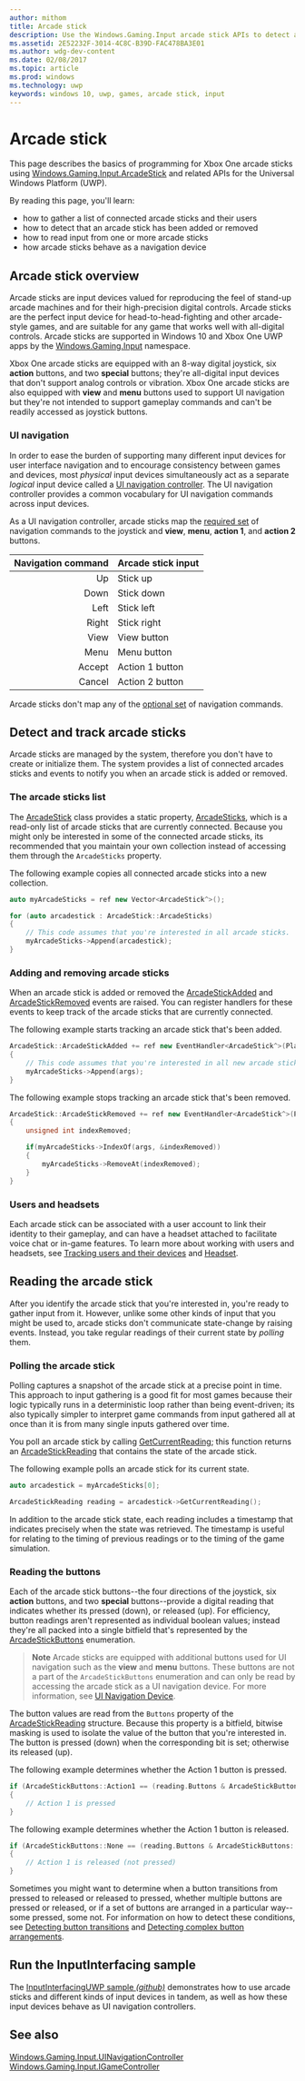 ```yaml
---
author: mithom
title: Arcade stick
description: Use the Windows.Gaming.Input arcade stick APIs to detect and read arcade sticks.
ms.assetid: 2E52232F-3014-4C8C-B39D-FAC478BA3E01
ms.author: wdg-dev-content
ms.date: 02/08/2017
ms.topic: article
ms.prod: windows
ms.technology: uwp
keywords: windows 10, uwp, games, arcade stick, input
---
```


# Arcade stick

This page describes the basics of programming for Xbox One arcade sticks using [Windows.Gaming.Input.ArcadeStick][arcadestick] and related APIs for the Universal Windows Platform (UWP).

By reading this page, you'll learn:
* how to gather a list of connected arcade sticks and their users
* how to detect that an arcade stick has been added or removed
* how to read input from one or more arcade sticks
* how arcade sticks behave as a navigation device


## Arcade stick overview

Arcade sticks are input devices valued for reproducing the feel of stand-up arcade machines and for their high-precision digital controls. Arcade sticks are the perfect input device for head-to-head-fighting and other arcade-style games, and are suitable for any game that works well with all-digital controls. Arcade sticks are supported in Windows 10 and Xbox One UWP apps by the [Windows.Gaming.Input][] namespace.

Xbox One arcade sticks are equipped with an 8-way digital joystick, six **action** buttons, and two **special** buttons; they're all-digital input devices that don't support analog controls or vibration. Xbox One arcade sticks are also equipped with **view** and **menu** buttons used to support UI navigation but they're not intended to support gameplay commands and can't be readily accessed as joystick buttons.

### UI navigation

In order to ease the burden of supporting many different input devices for user interface navigation and to encourage consistency between games and devices, most _physical_ input devices simultaneously act as a separate _logical_ input device called a [UI navigation controller](ui-navigation-controller.md). The UI navigation controller provides a common vocabulary for UI navigation commands across input devices.

As a UI navigation controller, arcade sticks map the [required set](ui-navigation-controller.md#required-set) of navigation commands to the joystick and **view**, **menu**, **action 1**, and **action 2** buttons.

| Navigation command | Arcade stick input  |
| ------------------:| ------------------- |
|                 Up | Stick up            |
|               Down | Stick down          |
|               Left | Stick left          |
|              Right | Stick right         |
|               View | View button         |
|               Menu | Menu button         |
|             Accept | Action 1 button     |
|             Cancel | Action 2 button     |

Arcade sticks don't map any of the [optional set](ui-navigation-controller.md#optional-set) of navigation commands.


## Detect and track arcade sticks

Arcade sticks are managed by the system, therefore you don't have to create or initialize them. The system provides a list of connected arcades sticks and events to notify you when an arcade stick is added or removed.

### The arcade sticks list

The [ArcadeStick][] class provides a static property, [ArcadeSticks][], which is a read-only list of arcade sticks that are currently connected. Because you might only be interested in some of the connected arcade sticks, its recommended that you maintain your own collection instead of accessing them through the `ArcadeSticks` property.

The following example copies all connected arcade sticks into a new collection.
```cpp
auto myArcadeSticks = ref new Vector<ArcadeStick^>();

for (auto arcadestick : ArcadeStick::ArcadeSticks)
{
    // This code assumes that you're interested in all arcade sticks.
    myArcadeSticks->Append(arcadestick);
}
```

### Adding and removing arcade sticks

When an arcade stick is added or removed the [ArcadeStickAdded][] and [ArcadeStickRemoved][] events are raised. You can register handlers for these events to keep track of the arcade sticks that are currently connected.

The following example starts tracking an arcade stick that's been added.
```cpp
ArcadeStick::ArcadeStickAdded += ref new EventHandler<ArcadeStick^>(Platform::Object^, ArcadeStick^ args)
{
    // This code assumes that you're interested in all new arcade sticks.
    myArcadeSticks->Append(args);
}
```

The following example stops tracking an arcade stick that's been removed.
```cpp
ArcadeStick::ArcadeStickRemoved += ref new EventHandler<ArcadeStick^>(Platform::Object^, ArcadeStick^ args)
{
    unsigned int indexRemoved;

	if(myArcadeSticks->IndexOf(args, &indexRemoved))
	{
        myArcadeSticks->RemoveAt(indexRemoved);
    }
}
```

### Users and headsets

Each arcade stick can be associated with a user account to link their identity to their gameplay, and can have a headset attached to facilitate voice chat or in-game features. To learn more about working with users and headsets, see [Tracking users and their devices](input-practices-for-games.md#tracking-users-and-their-devices) and [Headset](headset.md).


## Reading the arcade stick

After you identify the arcade stick that you're interested in, you're ready to gather input from it. However, unlike some other kinds of input that you might be used to, arcade sticks don't communicate state-change by raising events. Instead, you take regular readings of their current state by _polling_ them.

### Polling the arcade stick

Polling captures a snapshot of the arcade stick at a precise point in time. This approach to input gathering is a good fit for most games because their logic typically runs in a deterministic loop rather than being event-driven; its also typically simpler to interpret game commands from input gathered all at once than it is from many single inputs gathered over time.

You poll an arcade stick by calling [GetCurrentReading][]; this function returns an [ArcadeStickReading][] that contains the state of the arcade stick.

The following example polls an arcade stick for its current state.
```cpp
auto arcadestick = myArcadeSticks[0];

ArcadeStickReading reading = arcadestick->GetCurrentReading();
```

In addition to the arcade stick state, each reading includes a timestamp that indicates precisely when the state was retrieved. The timestamp is useful for relating to the timing of previous readings or to the timing of the game simulation.

### Reading the buttons

Each of the arcade stick buttons--the four directions of the joystick, six **action** buttons, and two **special** buttons--provide a digital reading that indicates whether its pressed (down), or released (up). For efficiency, button readings aren't represented as individual boolean values; instead they're all packed into a single bitfield that's represented by the [ArcadeStickButtons][] enumeration.

> **Note**    Arcade sticks are equipped with additional buttons used for UI navigation such as the **view** and **menu** buttons. These buttons are not a part of the `ArcadeStickButtons` enumeration and can only be read by accessing the arcade stick as a UI navigation device. For more information, see [UI Navigation Device](ui-navigation-controller.md).

The button values are read from the `Buttons` property of the [ArcadeStickReading][] structure. Because this property is a bitfield, bitwise masking is used to isolate the value of the button that you're interested in. The button is pressed (down) when the corresponding bit is set; otherwise its released (up).

The following example determines whether the Action 1 button is pressed.
```cpp
if (ArcadeStickButtons::Action1 == (reading.Buttons & ArcadeStickButtons::Action1))
{
    // Action 1 is pressed
}
```

The following example determines whether the Action 1 button is released.
```cpp
if (ArcadeStickButtons::None == (reading.Buttons & ArcadeStickButtons::Action1))
{
    // Action 1 is released (not pressed)
}
```

Sometimes you might want to determine when a button transitions from pressed to released or released to pressed, whether multiple buttons are pressed or released, or if a set of buttons are arranged in a particular way--some pressed, some not. For information on how to detect these conditions, see [Detecting button transitions](input-practices-for-games.md#detecting-button-transitions) and [Detecting complex button arrangements](input-practices-for-games.md#detecting-complex-button-arrangements).

## Run the InputInterfacing sample

The [InputInterfacingUWP sample _(github)_](https://github.com/Microsoft/Xbox-ATG-Samples/tree/master/Samples/System/InputInterfacingUWP) demonstrates how to use arcade sticks and different kinds of input devices in tandem, as well as how these input devices behave as UI navigation controllers.


## See also
[Windows.Gaming.Input.UINavigationController][]
[Windows.Gaming.Input.IGameController][]

[Windows.Gaming.Input]: https://msdn.microsoft.com/library/windows/apps/windows.gaming.input.aspx
[Windows.Gaming.Input.IGameController]: https://msdn.microsoft.com/library/windows/apps/windows.gaming.input.igamecontroller.aspx
[Windows.Gaming.Input.UINavigationController]: https://msdn.microsoft.com/library/windows/apps/windows.gaming.input.uinavigationcontroller.aspx
[arcadestick]: https://msdn.microsoft.com/library/windows/apps/windows.gaming.input.arcadestick.aspx
[arcadesticks]: https://msdn.microsoft.com/library/windows/apps/windows.gaming.input.arcadestick.arcadesticks.aspx
[arcadestickadded]: https://msdn.microsoft.com/library/windows/apps/windows.gaming.input.arcadestick.arcadestickadded.aspx
[arcadestickremoved]: https://msdn.microsoft.com/library/windows/apps/windows.gaming.input.arcadestick.arcadestickremoved.aspx
[getcurrentreading]: https://msdn.microsoft.com/library/windows/apps/windows.gaming.input.arcadestick.getcurrentreading.aspx
[arcadestickreading]: https://msdn.microsoft.com/library/windows/apps/windows.gaming.input.arcadestickreading.aspx
[arcadestickbuttons]: https://msdn.microsoft.com/library/windows/apps/windows.gaming.input.arcadestickbuttons.aspx
